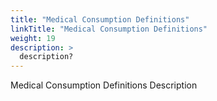 ```yaml
---
title: "Medical Consumption Definitions"
linkTitle: "Medical Consumption Definitions"
weight: 19
description: >
  description? 
---
```


Medical Consumption Definitions Description
